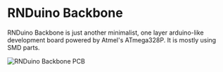 RNDuino Backbone
================

RNDuino Backbone is just another minimalist, one layer arduino-like development board powered by Atmel's ATmega328P. It is mostly using SMD parts.

![RNDuino Backbone PCB](rnduino-backbone-v0.1-brd.jpg)
